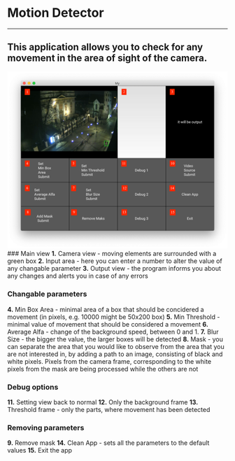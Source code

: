 # Motion Detector
---
This application allows you to check for any movement in the area of sight of the camera.  
---
<img src="./info.png">
### Main view
<b>1.</b> Camera view - moving elements are surrounded with a green box
<b>2.</b> Input area - here you can enter a number to alter the value of any changable parameter
<b>3.</b> Output view - the program informs you about any changes and alerts you in case of any errors

### Changable parameters
<b>4.</b> Min Box Area - minimal area of a box that should be concidered a movement (in pixels, e.g. 10000 might be 50x200 box)
<b>5.</b> Min Threshold - minimal value of movement that should be considered a movement
<b>6.</b> Average Alfa - change of the background speed, between 0 and 1.
<b>7.</b> Blur Size - the bigger the value, the larger boxes will be detected
<b>8.</b> Mask - you can separate the area that you would like to observe from the area that you are not interested in, by adding a path to an image, consisting of black and white pixels. Pixels from the camera frame, corresponding to the white pixels from the mask are being processed while the others are not

### Debug options
<b>11.</b> Setting view back to normal
<b>12.</b> Only the background frame
<b>13.</b> Threshold frame - only the parts, where movement has been detected

### Removing parameters
<b>9.</b> Remove mask
<b>14.</b> Clean App - sets all the parameters to the default values
<b>15.</b> Exit the app